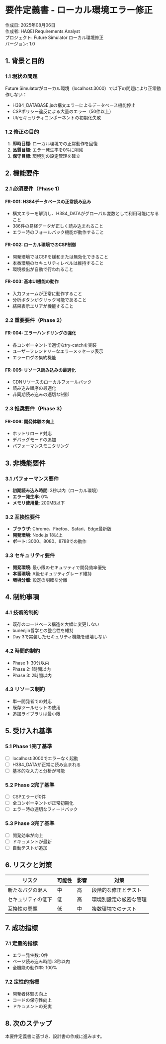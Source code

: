 # 要件定義書 - ローカル環境エラー修正

作成日: 2025年08月06日  
作成者: HAQEI Requirements Analyst  
プロジェクト: Future Simulator ローカル環境修正  
バージョン: 1.0

## 1. 背景と目的

### 1.1 現状の問題
Future Simulatorがローカル環境（localhost:3000）で以下の問題により正常動作しない：
- H384_DATABASE.jsの構文エラーによるデータベース機能停止
- CSPポリシー違反による大量のエラー（50件以上）
- UI/セキュリティコンポーネントの初期化失敗

### 1.2 修正の目的
1. **即時目標**: ローカル環境での正常動作を回復
2. **品質目標**: エラー発生率を0%に削減
3. **保守目標**: 環境別の設定管理を確立

## 2. 機能要件

### 2.1 必須要件（Phase 1）

#### FR-001: H384データベースの正常読み込み
- 構文エラーを解消し、H384_DATAがグローバル変数として利用可能になること
- 386件の易経データが正しく読み込まれること
- エラー時のフォールバック機能が動作すること

#### FR-002: ローカル環境でのCSP制御
- 開発環境ではCSPを緩和または無効化できること
- 本番環境のセキュリティレベルは維持すること
- 環境検出が自動で行われること

#### FR-003: 基本UI機能の動作
- 入力フォームが正常に動作すること
- 分析ボタンがクリック可能であること
- 結果表示エリアが機能すること

### 2.2 重要要件（Phase 2）

#### FR-004: エラーハンドリングの強化
- 各コンポーネントで適切なtry-catchを実装
- ユーザーフレンドリーなエラーメッセージ表示
- エラーログの集約機能

#### FR-005: リソース読み込みの最適化
- CDNリソースのローカルフォールバック
- 読み込み順序の最適化
- 非同期読み込みの適切な制御

### 2.3 推奨要件（Phase 3）

#### FR-006: 開発体験の向上
- ホットリロード対応
- デバッグモードの追加
- パフォーマンスモニタリング

## 3. 非機能要件

### 3.1 パフォーマンス要件
- **初期読み込み時間**: 3秒以内（ローカル環境）
- **エラー発生率**: 0%
- **メモリ使用量**: 200MB以下

### 3.2 互換性要件
- **ブラウザ**: Chrome、Firefox、Safari、Edge最新版
- **開発環境**: Node.js 18以上
- **ポート**: 3000、8080、8788での動作

### 3.3 セキュリティ要件
- **開発環境**: 最小限のセキュリティで開発効率優先
- **本番環境**: A級セキュリティグレード維持
- **環境分離**: 設定の明確な分離

## 4. 制約事項

### 4.1 技術的制約
- 既存のコードベース構造を大幅に変更しない
- bunenjin哲学との整合性を維持
- Day 3で実装したセキュリティ機能を破壊しない

### 4.2 時間的制約
- Phase 1: 30分以内
- Phase 2: 1時間以内
- Phase 3: 2時間以内

### 4.3 リソース制約
- 単一開発者での対応
- 既存ツールセットの使用
- 追加ライブラリは最小限

## 5. 受け入れ基準

### 5.1 Phase 1完了基準
- [ ] localhost:3000でエラーなく起動
- [ ] H384_DATAが正常に読み込まれる
- [ ] 基本的な入力と分析が可能

### 5.2 Phase 2完了基準
- [ ] CSPエラーが0件
- [ ] 全コンポーネントが正常初期化
- [ ] エラー時の適切なフィードバック

### 5.3 Phase 3完了基準
- [ ] 開発効率が向上
- [ ] ドキュメントが最新
- [ ] 自動テストが追加

## 6. リスクと対策

| リスク | 可能性 | 影響 | 対策 |
|--------|--------|------|------|
| 新たなバグの混入 | 中 | 高 | 段階的な修正とテスト |
| セキュリティの低下 | 低 | 高 | 環境別設定の厳密な管理 |
| 互換性の問題 | 低 | 中 | 複数環境でのテスト |

## 7. 成功指標

### 7.1 定量的指標
- エラー発生数: 0件
- ページ読み込み時間: 3秒以内
- 全機能の動作率: 100%

### 7.2 定性的指標
- 開発者体験の向上
- コードの保守性向上
- ドキュメントの充実

## 8. 次のステップ

本要件定義書に基づき、設計書の作成に進みます。